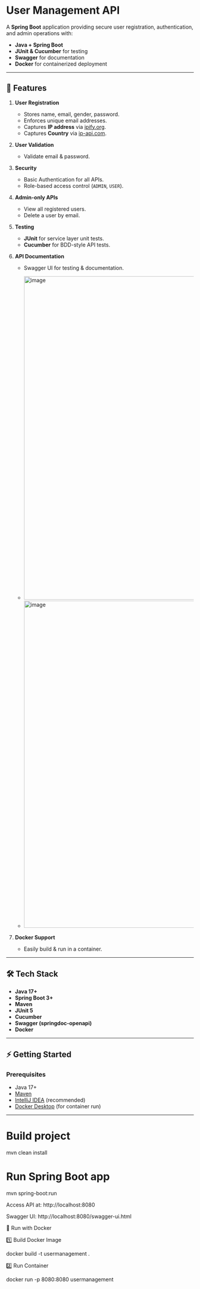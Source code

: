 # User Management API

A **Spring Boot** application providing secure user registration, authentication, and admin operations with:
- **Java + Spring Boot**
- **JUnit & Cucumber** for testing
- **Swagger** for documentation
- **Docker** for containerized deployment

---

## 📌 Features

1. **User Registration**
   - Stores name, email, gender, password.
   - Enforces unique email addresses.
   - Captures **IP address** via [ipify.org](https://www.ipify.org/).
   - Captures **Country** via [ip-api.com](http://ip-api.com/).

2. **User Validation**
   - Validate email & password.

3. **Security**
   - Basic Authentication for all APIs.
   - Role-based access control (`ADMIN`, `USER`).

4. **Admin-only APIs**
   - View all registered users.
   - Delete a user by email.

5. **Testing**
   - **JUnit** for service layer unit tests.
   - **Cucumber** for BDD-style API tests.

6. **API Documentation**
   - Swagger UI for testing & documentation.
   - <img width="1896" height="867" alt="image" src="https://github.com/user-attachments/assets/ea8f0b1f-99ff-4c79-b191-7db7f73d286a" />

   - <img width="1896" height="877" alt="image" src="https://github.com/user-attachments/assets/92cdf322-1386-41e9-a105-442ca6fef8e7" />

   


7. **Docker Support**
   - Easily build & run in a container.

---

## 🛠 Tech Stack

- **Java 17+**
- **Spring Boot 3+**
- **Maven**
- **JUnit 5**
- **Cucumber**
- **Swagger (springdoc-openapi)**
- **Docker**

---

## ⚡ Getting Started

### Prerequisites

- Java 17+
- [Maven](https://maven.apache.org/)
- [IntelliJ IDEA](https://www.jetbrains.com/idea/) (recommended)
- [Docker Desktop](https://www.docker.com/products/docker-desktop/) (for container run)

---

# Build project
mvn clean install

# Run Spring Boot app
mvn spring-boot:run

Access API at:
http://localhost:8080

Swagger UI:
http://localhost:8080/swagger-ui.html

🐳 Run with Docker

1️⃣ Build Docker Image

docker build -t usermanagement .

2️⃣ Run Container

docker run -p 8080:8080 usermanagement
